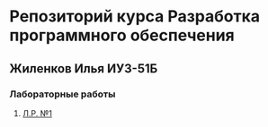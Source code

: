 # Репозиторий курса Разработка программного обеспечения
## Жиленков Илья ИУ3-51Б

### Лабораторные работы

1. [Л.Р. №1](https://github.com/ilyushkaaa/rpo2024-Zhilenkov/tree/lab1)
